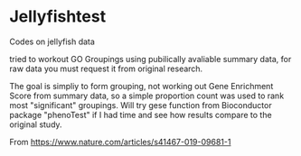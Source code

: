 # Jellyfishtest
Codes on jellyfish data

tried to workout GO Groupings using pubilically avaliable summary data, for raw data you must request it from original research. 

The goal is simpliy to form grouping, not working out Gene Enrichment Score from summary data, so a simple proportion count was used to rank most "significant" groupings. Will try gese function from Bioconductor package "phenoTest" if I had time and see how results compare to the original study. 

From https://www.nature.com/articles/s41467-019-09681-1  


